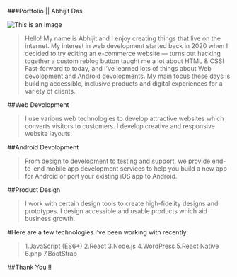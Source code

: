 ###Portfolio || Abhijit Das


![This is an image](https://iam-abhijit.github.io/abhijit/images/photo.jpg)


>Hello! My name is Abhijit and I enjoy creating things that live on the internet. My interest in web development 
started back in 2020 when I decided to try editing an e-commerce website — turns out hacking together a custom reblog button taught me a lot about HTML & CSS!
Fast-forward to today, and I’ve learned lots of things about Web devolopment and Android devolopments. My main focus these days is building accessible, 
inclusive products and digital experiences for a variety of clients.



##Web Devolopment
>I use various web technologies to develop attractive websites which converts visitors to customers. I develop creative and responsive website layouts.

##Android Devolopment
>From design to development to testing and support, we provide end-to-end mobile app development services to help 
you build a new app for Android or port your existing iOS app to Android.

##Product Design
>I work with certain design tools to create high-fidelity designs and prototypes. I design accessible and usable products which aid business growth.

#Here are a few technologies I’ve been working with recently:
>1.JavaScript (ES6+) 
>2.React 
>3.Node.js 
>4.WordPress 
>5.React Native 
>6.php 
>7.BootStrap



##Thank You !!


